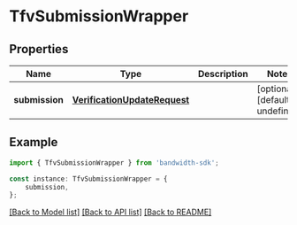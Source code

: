 # TfvSubmissionWrapper


## Properties

Name | Type | Description | Notes
------------ | ------------- | ------------- | -------------
**submission** | [**VerificationUpdateRequest**](VerificationUpdateRequest.md) |  | [optional] [default to undefined]

## Example

```typescript
import { TfvSubmissionWrapper } from 'bandwidth-sdk';

const instance: TfvSubmissionWrapper = {
    submission,
};
```

[[Back to Model list]](../README.md#documentation-for-models) [[Back to API list]](../README.md#documentation-for-api-endpoints) [[Back to README]](../README.md)
